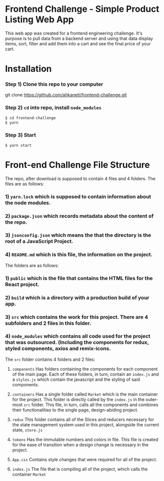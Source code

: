 # Frontend Challenge - Simple Product Listing Web App

This web app was created for a frontend engineering challenge. It's purpose is to pull data from a backend server and using that data display items, sort, filter and add them into a cart and see the final price of your cart.

# Installation
### Step 1) Clone this repo to your computer
git clone https://github.com/ahkaneti/frontend-challenge.git

### Step 2) `cd` into repo, install `node_modules`
```sh
$ cd frontend-challenge
$ yarn
```

### Step 3) Start
```
$ yarn start
```

# Front-end Challenge File Structure
The repo, after download is supposed to contain 4 files and 4 folders. The files are as follows: 

### 1) `yarn.lock` which is supposed to contain information about the node modules. 
### 2) `package.json` which records metadata about the content of the repo.
### 3) `jsonconfig.json` which means the that the directory is the root of a JavaScript Project.
### 4) `README.md` which is this file, the information on the project.

The folders are as follows: 
### 1) `public` which is the file that contains the HTML files for the React project.
### 2) `build` which is a directory with a production build of your app. 
### 3) `src` which contains the work for this project. There are 4 subfolders and 2 files in this folder.
### 4) `node_modules` which contains all code used for the project that was outsourced. (Including the components for redux, styled components, axios and remix-icons.

The `src` folder contains 4 folders and 2 files: 

 1. `components`
Has folders containing the components for each component of the main page. Each of these folders, in turn, contain an `index.js` and a `styles.js` which contain the javascript and the styling of said components. 

 2. `containers`
 Has a single folder called `Market` which is the main container for the project. This folder is directly called by the `index.js` in the outer-most `src` folder. This file, in turn, calls all the components and combines their functionalities to the single page, design-abiding project.
 
 3. `redux`
This folder contains all of the Slices and reducers necessary for the state management system used in this project, alongside the current state, `store.js`

 4. `tokens`
Has the immutable numbers and colors in file. This file is created for the ease of transition when a design change is necessary in the project.

5. `App.css`
Contains style changes that were required for all of the project.
6. `index.js`
The file that is compiling all of the project, which calls the container `Market`
